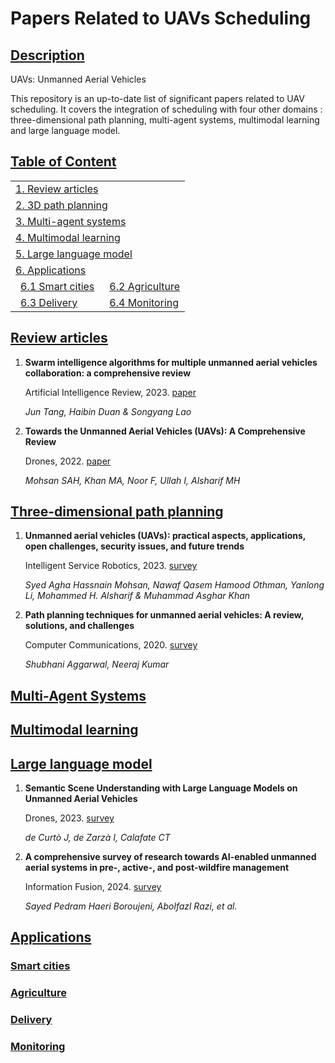 # Papers Related to UAVs Scheduling

## [Description](#description)
UAVs: Unmanned Aerial Vehicles

This repository is an up-to-date list of significant papers related to UAV scheduling. It covers the integration of scheduling with four other domains : three-dimensional path planning, multi-agent systems, multimodal learning and large language model.

## [Table of Content](#content)

<table>
<tr><td colspan="2"><a href="#review-articles">1. Review articles</a></td></tr>
<tr><td colspan="2"><a href="#three-dimensional-path-planning">2. 3D path planning</a></td></tr>
<tr><td colspan="2"><a href="#multi-agent-systems">3. Multi-agent systems</a></td></tr>
<tr><td colspan="2"><a href="#multimodal-learning">4. Multimodal learning</a></td></tr>
<tr><td colspan="2"><a href="#large-language-model">5. Large language model</a></td></tr>
<tr><td colspan="2"><a href="#applications">6. Applications</a></td></tr>
<tr>
    <td>&ensp;<a href="#smart-cities">6.1 Smart cities</a></td>
    <td>&ensp;<a href="#agriculture">6.2 Agriculture</a></td>
</tr> 
<tr>
    <td>&ensp;<a href="#delivery">6.3 Delivery</a></td>
    <td>&ensp;<a href="#monitoring">6.4 Monitoring</a></td>
</tr>


</table>

## [Review articles](#content)
1. **Swarm intelligence algorithms for multiple unmanned aerial vehicles collaboration: a comprehensive review**

   Artificial Intelligence Review, 2023. [paper](https://doi.org/10.1007/s10462-022-10281-7)

    *Jun Tang, Haibin Duan & Songyang Lao* 

1. **Towards the Unmanned Aerial Vehicles (UAVs): A Comprehensive Review**

   Drones, 2022. [paper](https://doi.org/10.3390/drones6060147)

   *Mohsan SAH, Khan MA, Noor F, Ullah I, Alsharif MH*
    
## [Three-dimensional path planning](#content)   

1. **Unmanned aerial vehicles (UAVs): practical aspects, applications, open challenges, security issues, and future trends**

   Intelligent Service Robotics, 2023. [survey](https://doi.org/10.1007/s11370-022-00452-4)

   *Syed Agha Hassnain Mohsan, Nawaf Qasem Hamood Othman, Yanlong Li, Mohammed H. Alsharif & Muhammad Asghar Khan*

1. **Path planning techniques for unmanned aerial vehicles: A review, solutions, and challenges**

   Computer Communications, 2020. [survey](https://doi.org/10.1016/j.comcom.2019.10.014)

   *Shubhani Aggarwal, Neeraj Kumar*

## [Multi-Agent Systems](#content)

## [Multimodal learning](#content)

## [Large language model](#content)

1. **Semantic Scene Understanding with Large Language Models on Unmanned Aerial Vehicles**

   Drones, 2023. [survey](https://doi.org/10.3390/drones7020114)

   *de Curtò J, de Zarzà I, Calafate CT*

2. **A comprehensive survey of research towards AI-enabled unmanned aerial systems in pre-, active-, and post-wildfire management**

   Information Fusion, 2024. [survey](https://doi.org/10.1016/j.inffus.2024.102369)

   *Sayed Pedram Haeri Boroujeni, Abolfazl Razi, et al.*

## [Applications](#content)

### [Smart cities](#content)



### [Agriculture](#content)



### [Delivery](#content)



### [Monitoring](#content)












